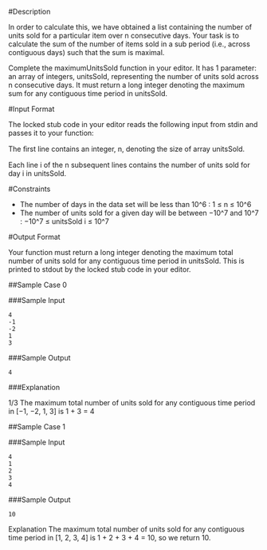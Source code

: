 #Description

In order to calculate this, we have obtained a list containing the number of units sold for a particular item over n consecutive days. Your task is to calculate the sum of the number of items sold in a sub period (i.e., across contiguous days) such that the sum is maximal.

Complete the maximumUnitsSold function in your editor. It has 1 parameter: an array of integers, unitsSold, representing the number of units sold across n consecutive days. It must return a long integer denoting the maximum sum for any contiguous time period in unitsSold.

#Input Format

The locked stub code in your editor reads the following input from stdin and passes it to your function:

The ﬁrst line contains an integer, n, denoting the size of array unitsSold.

Each line i of the n subsequent lines contains the number of units sold for day i in unitsSold.

#Constraints

   * The number of days in the data set will be less than 10^6 : 1 ≤ n ≤ 10^6 
   * The number of units sold for a given day will be between −10^7 and 10^7 : −10^7 ≤ unitsSold i ≤ 10^7

#Output Format

Your function must return a long integer denoting the maximum total number of units sold for any contiguous time period in unitsSold. This is printed to stdout by the locked stub code in your editor.

##Sample Case 0

###Sample Input

    4 
    -1 
    -2
    1
    3

###Sample Output

    4   

###Explanation

1/3 The maximum total number of units sold for any contiguous time period in [−1, −2, 1, 3] is 1 + 3 = 4


##Sample Case 1

###Sample Input

    4
    1
    2
    3 
    4

###Sample Output

    10

Explanation The maximum total number of units sold for any contiguous time period in [1, 2, 3, 4] is 1 + 2 + 3 + 4 = 10, so we return 10.